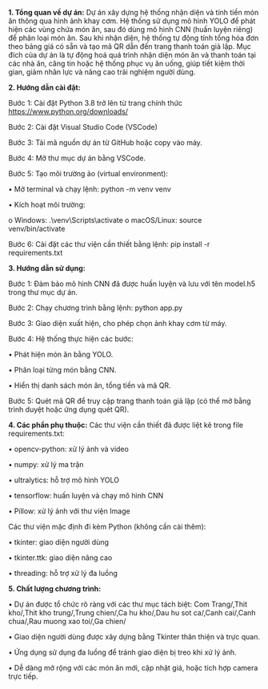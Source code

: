 **1. Tổng quan về dự án:**
Dự án xây dựng hệ thống nhận diện và tính tiền món ăn thông qua hình ảnh khay cơm. Hệ thống sử dụng mô hình YOLO để phát hiện các vùng chứa món ăn, sau đó dùng mô hình CNN (huấn luyện riêng) để phân loại món ăn. Sau khi nhận diện, hệ thống tự động tính tổng hóa đơn theo bảng giá có sẵn và tạo mã QR dẫn đến trang thanh toán giả lập.
Mục đích của dự án là tự động hoá quá trình nhận diện món ăn và thanh toán tại các nhà ăn, căng tin hoặc hệ thống phục vụ ăn uống, giúp tiết kiệm thời gian, giảm nhân lực và nâng cao trải nghiệm người dùng.

**2. Hướng dẫn cài đặt:**

Bước 1: Cài đặt Python 3.8 trở lên từ trang chính thức https://www.python.org/downloads/

Bước 2: Cài đặt Visual Studio Code (VSCode)

Bước 3: Tải mã nguồn dự án từ GitHub hoặc copy vào máy.

Bước 4: Mở thư mục dự án bằng VSCode.

Bước 5: Tạo môi trường ảo (virtual environment):

•	Mở terminal và chạy lệnh:
python -m venv venv

•	Kích hoạt môi trường:

o	Windows: .\venv\Scripts\activate
o	macOS/Linux: source venv/bin/activate

Bước 6: Cài đặt các thư viện cần thiết bằng lệnh:
pip install -r requirements.txt

**3. Hướng dẫn sử dụng:**

Bước 1: Đảm bảo mô hình CNN đã được huấn luyện và lưu với tên model.h5 trong thư mục dự án.

Bước 2: Chạy chương trình bằng lệnh:
python app.py

Bước 3: Giao diện xuất hiện, cho phép chọn ảnh khay cơm từ máy.

Bước 4: Hệ thống thực hiện các bước:

•	Phát hiện món ăn bằng YOLO.

•	Phân loại từng món bằng CNN.

•	Hiển thị danh sách món ăn, tổng tiền và mã QR.

Bước 5: Quét mã QR để truy cập trang thanh toán giả lập (có thể mở bằng trình duyệt hoặc ứng dụng quét QR).

**4. Các phần phụ thuộc:**
Các thư viện cần thiết đã được liệt kê trong file requirements.txt:

•	opencv-python: xử lý ảnh và video

•	numpy: xử lý ma trận

•	ultralytics: hỗ trợ mô hình YOLO

•	tensorflow: huấn luyện và chạy mô hình CNN

•	Pillow: xử lý ảnh với thư viện Image

Các thư viện mặc định đi kèm Python (không cần cài thêm):

•	tkinter: giao diện người dùng

•	tkinter.ttk: giao diện nâng cao

•	threading: hỗ trợ xử lý đa luồng

**5. Chất lượng chương trình:**

•	Dự án được tổ chức rõ ràng với các thư mục tách biệt: Com Trang/,Thit kho/,Thit kho trung/,Trung chien/,Ca hu kho/,Dau hu sot ca/,Canh cai/,Canh chua/,Rau muong xao toi/,Ga chien/

•	Giao diện người dùng được xây dựng bằng Tkinter thân thiện và trực quan.

•	Ứng dụng sử dụng đa luồng để tránh giao diện bị treo khi xử lý ảnh.

•	Dễ dàng mở rộng với các món ăn mới, cập nhật giá, hoặc tích hợp camera trực tiếp.

